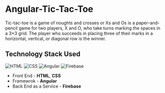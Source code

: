 # Angular-Tic-Tac-Toe

Tic-tac-toe is a game of noughts and crosses or Xs and Os is a paper-and-pencil game for two players,
X and O, who take turns marking the spaces in a 3×3 grid. The player who succeeds in placing three of
their marks in a horizontal, vertical, or diagonal row is the winner.

## Technology Stack Used

![HTML](https://img.shields.io/badge/frontend-html-orange.svg?logo=html5&style=flat-square) 
![CSS](https://img.shields.io/badge/frontend-css-yellowgreen.svg?logo=css3&style=flat-square)
![Angular](https://img.shields.io/badge/framewotk-angular-ff69b4.svg?logo=angular&style=flat-square)
![Firebase](https://img.shields.io/badge/backend-firebase-dodgerblue.svg?logo=firebase&style=flat-square)

- Front End - **HTML**, **CSS**
- Framewrok - **Angular**
- Back End as a Service - **Firebase**

